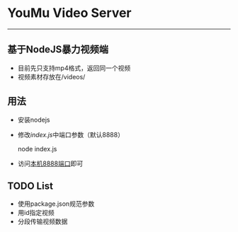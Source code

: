 # YouMu Video Server
- - -

## 基于NodeJS暴力视频端
* 目前先只支持mp4格式，返回同一个视频
* 视频素材存放在/videos/

## 用法
* 安装nodejs
* 修改*index.js*中端口参数（默认8888）


    node index.js

* 访问[本机8888端口](http://localhost:8888)即可

## TODO List
* 使用package.json规范参数
* 用id指定视频
* 分段传输视频数据

